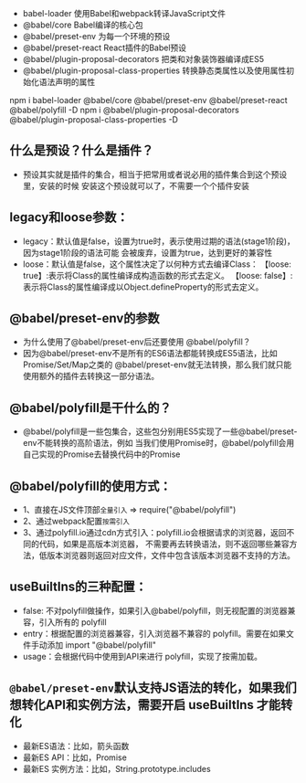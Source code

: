 - babel-loader 使用Babel和webpack转译JavaScript文件
- @babel/core Babel编译的核心包
- @babel/preset-env 为每一个环境的预设
- @babel/preset-react React插件的Babel预设
- @babel/plugin-proposal-decorators 把类和对象装饰器编译成ES5
- @babel/plugin-proposal-class-properties 转换静态类属性以及使用属性初始化语法声明的属性

npm i babel-loader @babel/core @babel/preset-env @babel/preset-react @babel/polyfill -D
npm i @babel/plugin-proposal-decorators @babel/plugin-proposal-class-properties -D

## 什么是预设？什么是插件？
- 预设其实就是插件的集合，相当于把常用或者说必用的插件集合到这个预设里，安装的时候
安装这个预设就可以了，不需要一个个插件安装

## legacy和loose参数：
- legacy：默认值是false，设置为true时，表示使用过期的语法(stage1阶段)，因为stage1阶段的语法可能
会被废弃，设置为true，达到更好的兼容性
- loose：默认值是false，这个属性决定了以何种方式去编译Class：
   【loose: true】:表示将Class的属性编译成构造函数的形式去定义。
   【loose: false】:表示将Class的属性编译成以Object.defineProperty的形式去定义。

## @babel/preset-env的参数
- 为什么使用了@babel/preset-env后还要使用 @babel/polyfill？
- 因为@babel/preset-env不是所有的ES6语法都能转换成ES5语法，比如Promise/Set/Map之类的
  @babel/preset-env就无法转换，那么我们就只能使用额外的插件去转换这一部分语法。

## @babel/polyfill是干什么的？
- @babel/polyfill是一些包集合，这些包分别用ES5实现了一些@babel/preset-env不能转换的高阶语法，例如
当我们使用Promise时，@babel/polyfill会用自己实现的Promise去替换代码中的Promise

## @babel/polyfill的使用方式：
- 1、直接在JS文件顶部`全量引入` => require("@babel/polyfill")
- 2、通过webpack配置`按需引入`
- 3、通过polyfill.io通过cdn方式引入：polyfill.io会根据请求的浏览器，返回不同的代码，如果是高版本浏览器，
不需要再去转换语法，则不返回哪些兼容方法，低版本浏览器则返回对应文件，文件中包含该版本浏览器不支持的方法。

## useBuiltIns的三种配置：
- false: 不对polyfill做操作，如果引入@babel/polyfill，则无视配置的浏览器兼容，引入所有的 polyfill
- entry：根据配置的浏览器兼容，引入浏览器不兼容的 polyfill。需要在如果文件手动添加 import "@babel/polyfill"
- usage：会根据代码中使用到API来进行 polyfill，实现了按需加载。

## `@babel/preset-env`默认支持JS语法的转化，如果我们想转化API和实例方法，需要开启 useBuiltIns 才能转化
- 最新ES语法：比如，箭头函数
- 最新ES API：比如，Promise
- 最新ES 实例方法：比如，String.prototype.includes